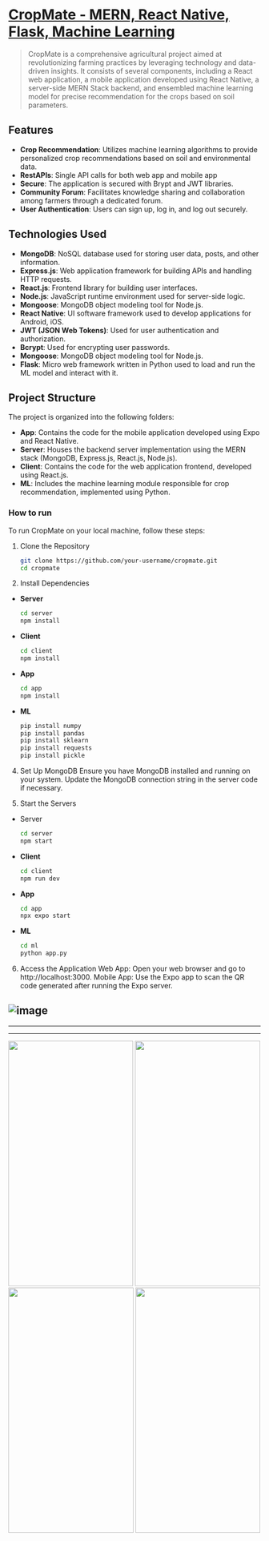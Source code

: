 # [CropMate - MERN, React Native, Flask, Machine Learning]()

> CropMate is a comprehensive agricultural project aimed at revolutionizing farming practices by leveraging technology and data-driven insights. It consists of several components, including a React web application, a mobile application developed using React Native, a server-side MERN Stack backend, and ensembled machine learning model for  precise recommendation for the crops based on soil parameters.

## Features
- **Crop Recommendation**: Utilizes machine learning algorithms to provide personalized crop recommendations based on soil and environmental data.
- **RestAPIs**: Single API calls for both web app and mobile app
- **Secure**: The application is secured with Brypt and JWT libraries.
- **Community Forum**: Facilitates knowledge sharing and collaboration among farmers through a dedicated forum.
- **User Authentication**: Users can sign up, log in, and log out securely.

## Technologies Used

- **MongoDB**: NoSQL database used for storing user data, posts, and other information.
- **Express.js**: Web application framework for building APIs and handling HTTP requests.
- **React.js**: Frontend library for building user interfaces.
- **Node.js**: JavaScript runtime environment used for server-side logic.
- **Mongoose**: MongoDB object modeling tool for Node.js.
- **React Native**: UI software framework used to develop applications for Android, iOS.
- **JWT (JSON Web Tokens)**: Used for user authentication and authorization.
- **Bcrypt**: Used for encrypting user passwords.
- **Mongoose**: MongoDB object modeling tool for Node.js.
- **Flask**: Micro web framework written in Python used to load and run the ML model and interact with it.


## Project Structure
The project is organized into the following folders:

- **App**: Contains the code for the mobile application developed using Expo and React Native.
- **Server**: Houses the backend server implementation using the MERN stack (MongoDB, Express.js, React.js, Node.js).
- **Client**: Contains the code for the web application frontend, developed using React.js.
- **ML**: Includes the machine learning module responsible for crop recommendation, implemented using Python.

<h3>How to run</h3>
To run CropMate on your local machine, follow these steps:

1. Clone the Repository
   ```bash
   git clone https://github.com/your-username/cropmate.git
   cd cropmate
   ```


2. Install Dependencies
- **Server**
   ```bash
   cd server
   npm install
   ```

- **Client**
   ```bash
  cd client
  npm install
   ````

- **App**
   ```bash
   cd app
  npm install
   ````

- **ML**
   ```bash
   pip install numpy
   pip install pandas
   pip install sklearn
   pip install requests
   pip install pickle
   ````

4. Set Up MongoDB
Ensure you have MongoDB installed and running on your system. Update the MongoDB connection string in the server code if necessary.

5. Start the Servers
- Server
  ```bash
  cd server
  npm start
  ````
  
- **Client**
   ```bash
  cd client
  npm run dev
   ````

- **App**
   ```bash
   cd app
   npx expo start
   ````

- **ML**
   ```bash
   cd ml
   python app.py 
   ````

6. Access the Application
Web App: Open your web browser and go to http://localhost:3000.
Mobile App: Use the Expo app to scan the QR code generated after running the Expo server.

![image](https://github.com/SanjuPSaji/CropMate-MERN-React-Native-Flask-Machine-Learning/assets/115170042/8f6ccc75-c67a-4b00-a0e9-a1e5e089bb32)
---------------
-----------------
----------------
<img src="https://github.com/SanjuPSaji/CropMate-MERN-React-Native-Flask-Machine-Learning/assets/115170042/87ad58a3-8221-4626-bfdc-268f19cb4873" width="249" height="490" />
<img src="https://github.com/SanjuPSaji/CropMate-MERN-React-Native-Flask-Machine-Learning/assets/115170042/e351277b-714f-41b4-8219-11301491d414" width="250" height="490" />
<img src="https://github.com/SanjuPSaji/CropMate-MERN-React-Native-Flask-Machine-Learning/assets/115170042/160b6287-e1dd-4d42-9cb8-e13d28021a46" width="250" height="490" />
<img src="https://github.com/SanjuPSaji/CropMate-MERN-React-Native-Flask-Machine-Learning/assets/115170042/00d619db-cb70-4bba-b846-a8225aa68026" width="249" height="490" />





